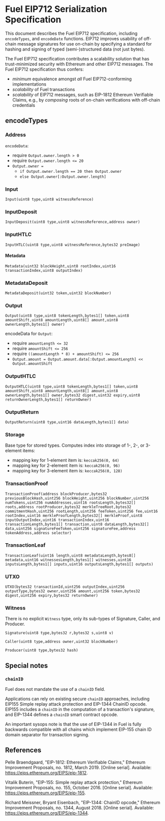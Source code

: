 # Fuel EIP712 Serialization Specification

This document describes the Fuel EIP712 specification, including `encodeTypes`, and `encodeDate` functions.
EIP712 improves usability of off-chain message signatures for use on-chain by specifying a standard for hashing and signing of typed (semi-)structured data (not just bytes).

The Fuel EIP712 specification contributes a scalability solution that has trust-minimized security with Ethereum and other EIP712 messages.
The Fuel EIP712 specification thus confers:

 * _minimum_ equivalence amongst _all_ Fuel EIP712-conforming implementations
 * _scalability_ of Fuel transactions
 * _scalability_ of EIP712 messages, such as EIP-1812 Ethereum Verifiable Claims, e.g., by _composing_ roots of on-chain verifications with off-chain credentials

## encodeTypes

### Address

`encodeData`:

* require `Output.owner.length > 0`
* require `Output.owner.length <= 20`
* `Output.owner =`
  * `if Output.owner.length == 20 then Output.owner`
  * `else Output.owner[:Output.owner.length]`

### Input

`Input(uint8 type,uint8 witnessReference)`

### InputDeposit

`InputDeposit(uint8 type,uint8 witnessReference,address owner)`

### InputHTLC

`InputHTLC(uint8 type,uint8 witnessReference,bytes32 preImage)`

#### Metadata

`Metadata(uint32 blockHeight,uint8 rootIndex,uint16 transactionIndex,uint8 outputIndex)`

### MetadataDeposit

`MetadataDeposit(uint32 token,uint32 blockNumber)`

### Output

`Output(uint8 type,uint8 tokenLength,bytes1[] token,uint8 amountShift,uint8 amountLength,uint8[] amount,uint8 ownerLength,bytes1[] owner)`

encodeData for `Output`:

* require `amountLength <= 32`
* require `amountShift <= 256`
* require `((amountLength * 8) + amountShift) <= 256`
* `Output.amount = Output.amount.data[:Output.amountLength] << Output.amountShift`

### OutputHTLC

`OutputHTLC(uint8 type,uint8 tokenLength,bytes1[] token,uint8 amountShift,uint8 amountLength,uint8[] amount,uint8 ownerLength,bytes1[] owner,bytes32 digest,uint32 expiry,uint8 returnOwnerLength,bytes1[] returnOwner)`

### OutputReturn

`OutputReturn(uint8 type,uint16 dataLength,bytes1[] data)`

### Storage

Base type for stored types. Computes index into storage of 1-, 2-, or 3-element items:

* mapping key for 1-element item is: `keccak256(0, 64)`
* mapping key for 2-element item is: `keccak256(0, 96)`
* mapping key for 3-element item is: `keccak256(0, 128)`

### TransactionProof

`TransactionProof(address blockProducer,bytes32 previousBlockHash,uint256 blockHeight,uint256 blockNumber,uint256 numTokens,uint256 numAddresses,uint16 rootsLength,bytes32[] roots,address rootProducer,bytes32 merkleTreeRoot,bytes32 commitmentHash,uint256 rootLength,uint256 feeToken,uint256 fee,uint16 rootIndex,uint16 merkleProofLength,bytes32[] merkleProof,uint8 inputOutputIndex,uint16 transactionIndex,uint16 transactionLength,bytes1[] transaction,uint8 dataLength,bytes32[] data,uint256 signatureFeeToken,uint256 signatureFee,address tokenAddress,address selector)`

### TransactionLeaf

`TransactionLeaf(uint16 length,uint8 metadataLength,bytes8[] metadata,uint16 witnessesLength,bytes1[] witnesses,uint16 inputsLength,bytes1[] inputs,uint16 outputsLength,bytes1[] outputs)`

### UTXO

`UTXO(bytes32 transactionId,uint256 outputIndex,uint256 outputType,bytes32 owner,uint256 amount,uint256 token,bytes32 digest,uint256 expiry,bytes32 returnOwner)`

### Witness

There is no explicit `Witness` type, only its sub-types of Signature, Caller, and  Producer.

`Signature(uint8 type,bytes32 r,bytes32 s,uint8 v)`

`Caller(uint8 type,address owner,uint32 blockNumber)`

`Producer(uint8 type,bytes32 hash)`

## Special notes

### `chainID`

Fuel does not mandate the use of a `chainID` field.

Applications can rely on existing secure `chainID` approaches, including EIP155 Simple replay attack protection and EIP-1344 ChainID opcode. EIP155 includes a `chainID` in the computation of a transaction's signature, and EIP-1344 defines a `chainID` smart contract opcode. 
 
 An important sysops note is that the use of EIP-1344 in Fuel is fully backwards compatible with all chains which implement EIP-155 chain ID domain separator for transaction signing.  
 
 ## References

Pelle Braendgaard, "EIP-1812: Ethereum Verifiable Claims," Ethereum Improvement Proposals, no. 1812, March 2019. [Online serial]. Available: https://eips.ethereum.org/EIPS/eip-1812.
 
Vitalik Buterin, "EIP-155: Simple replay attack protection," Ethereum Improvement Proposals, no. 155, October 2016. [Online serial]. Available: https://eips.ethereum.org/EIPS/eip-155.
 
Richard Meissner, Bryant Eisenbach, "EIP-1344: ChainID opcode," Ethereum Improvement Proposals, no. 1344, August 2018. [Online serial]. Available: https://eips.ethereum.org/EIPS/eip-1344.
